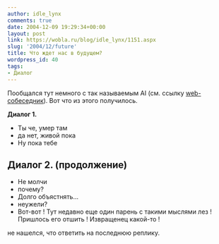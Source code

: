 ```yaml
---
author: idle_lynx
comments: true
date: 2004-12-09 19:29:34+00:00
layout: post
link: https://wobla.ru/blog/idle_lynx/1151.aspx
slug: '2004/12/future'
title: Что ждет нас в будущем?
wordpress_id: 40
tags:
- Диалог
---
```


Пообщался тут немного с так называемым AI (см. ссылку [web-собеседник](http://83.167.97.48/ai/ai.php)). Вот что из этого получилось.

**Диалог 1.**
- Ты че, умер там
- да нет, живой пока
- Ну пока тебе

**Диалог 2.** (продолжение)
- 
- Не молчи
- почему?
- Долго объястнять...
- неужели?
- Вот-вот ! Тут недавно еще один парень с такими мыслями лез ! Пришлось его отшить ! Извращенец какой-то !

не нашелся, что ответить на последнюю реплику.
